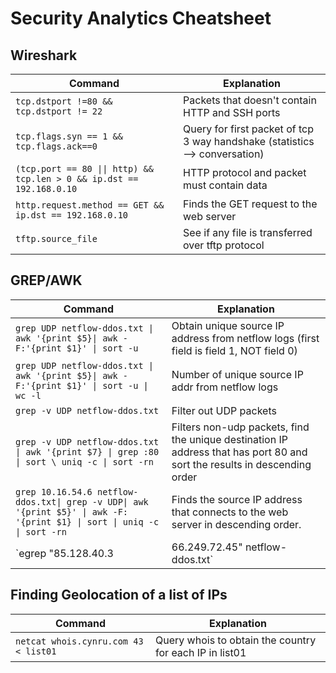 # Security Analytics Cheatsheet 

## Wireshark

|Command| Explanation|
|---|---|
|`tcp.dstport !=80 && tcp.dstport != 22`| Packets that doesn't contain HTTP and SSH ports|
|`tcp.flags.syn == 1 && tcp.flags.ack==0`|Query for first packet of tcp 3 way handshake (statistics --> conversation)|
|`(tcp.port == 80 \|\| http) && tcp.len > 0 && ip.dst == 192.168.0.10`| HTTP protocol and packet must contain data|
|`http.request.method == GET && ip.dst == 192.168.0.10`| Finds the GET request to the web server|
|`tftp.source_file`| See if any file is transferred over tftp protocol|

## GREP/AWK
|Command|Explanation|
|---|---|
|`grep UDP netflow-ddos.txt \| awk '{print $5}\| awk -F:'{print $1}' \| sort -u`| Obtain unique source IP address from netflow logs (first field is field 1, NOT field 0)|
|`grep UDP netflow-ddos.txt \| awk '{print $5}\| awk -F:'{print $1}' \| sort -u \| wc -l`| Number of unique source IP addr from netflow logs|
|`grep -v UDP netflow-ddos.txt`| Filter out UDP packets|
|`grep -v UDP netflow-ddos.txt \| awk '{print $7} \| grep :80 \| sort \ uniq -c \| sort -rn`| Filters non-udp packets, find the unique destination IP address that has port 80 and sort the results in descending order | 
|`grep 10.16.54.6 netflow-ddos.txt\| grep -v UDP\| awk '{print $5}' \| awk -F: '{print $1} \| sort \| uniq -c \| sort -rn `| Finds the source IP address that connects to the web server in descending order.|
|`egrep "85.128.40.3|66.249.72.45" netflow-ddos.txt`| Grep either of the 2 IPs from the netflow logs|

## Finding Geolocation of a list of IPs
|Command|Explanation|
|---|---|
|`netcat whois.cynru.com 43 < list01`| Query whois to obtain the country for each IP in list01|